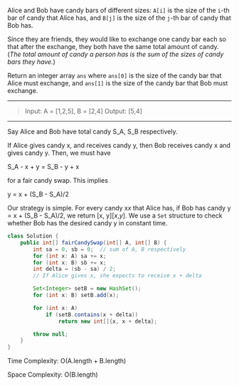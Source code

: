 Alice and Bob have candy bars of different sizes: `A[i]` is the size of the `i`-th bar of candy that Alice has, and `B[j]` is the size of the `j`-th bar of candy that Bob has.

Since they are friends, they would like to exchange one candy bar each so that after the exchange, they both have the same total amount of candy.  (*The total amount of candy a person has is the sum of the sizes of candy bars they have.*)

Return an integer array `ans` where `ans[0]` is the size of the candy bar that Alice must exchange, and `ans[1]` is the size of the candy bar that Bob must exchange.

---

> Input: A = [1,2,5], B = [2,4]
> Output: [5,4]

---

Say Alice and Bob have total candy S_A, S_B respectively.

If Alice gives candy x, and receives candy y, then Bob receives candy x and gives candy y. Then, we must have

S_A - x + y = S_B - y + x

for a fair candy swap. This implies

y = x + (S_B - S_A)/2

Our strategy is simple. For every candy x*x* that Alice has, if Bob has candy y = x + (S_B - S_A)/2, we return [x, y][*x*,*y*]. We use a `Set` structure to check whether Bob has the desired candy y in constant time.

```JAVA
class Solution {
    public int[] fairCandySwap(int[] A, int[] B) {
        int sa = 0, sb = 0;  // sum of A, B respectively
        for (int x: A) sa += x;
        for (int x: B) sb += x;
        int delta = (sb - sa) / 2;
        // If Alice gives x, she expects to receive x + delta

        Set<Integer> setB = new HashSet();
        for (int x: B) setB.add(x);

        for (int x: A)
            if (setB.contains(x + delta))
                return new int[]{x, x + delta};

        throw null;
    }
}
```

Time Complexity: O(A.length + B.length)

Space Complexity: O(B.length)


